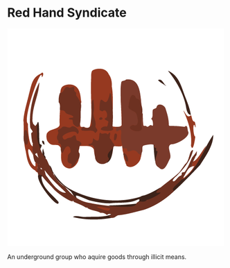 ---
---
# Red Hand Syndicate

![Red Hand Syndicate](./img/redhandsyndicate.png)

An underground group who aquire goods through illicit means.
